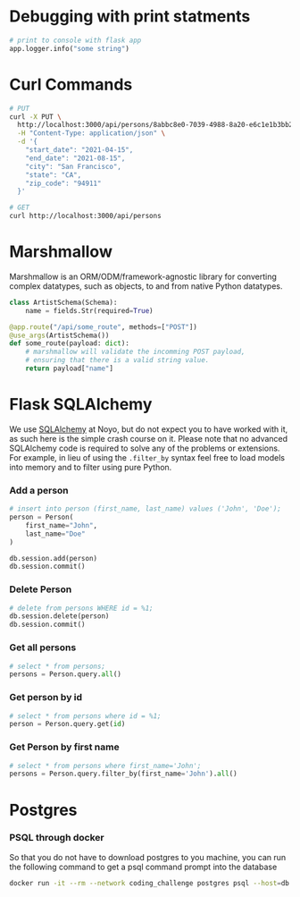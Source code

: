 # Debugging with print statments
```python
# print to console with flask app
app.logger.info("some string")
```

# Curl Commands
```sh
# PUT
curl -X PUT \
  http://localhost:3000/api/persons/8abbc8e0-7039-4988-8a20-e6c1e1b3bb2f/segment \
  -H "Content-Type: application/json" \
  -d '{
    "start_date": "2021-04-15",
    "end_date": "2021-08-15",
    "city": "San Francisco",
    "state": "CA",
    "zip_code": "94911"
  }'

# GET
curl http://localhost:3000/api/persons
```

# Marshmallow
Marshmallow is an ORM/ODM/framework-agnostic library for converting complex datatypes, such as objects, to and from native Python datatypes.

```python
class ArtistSchema(Schema):
    name = fields.Str(required=True)

@app.route("/api/some_route", methods=["POST"])
@use_args(ArtistSchema())
def some_route(payload: dict):
    # marshmallow will validate the incomming POST payload, 
    # ensuring that there is a valid string value.
    return payload["name"]
```

# Flask SQLAlchemy
We use [SQLAlchemy](https://www.sqlalchemy.org/) at Noyo, but do not expect you to have worked with it, as such here is the simple crash course on it. Please note that no advanced SQLAlchemy code is required to solve any of the problems or extensions. For example, in lieu of using the `.filter_by` syntax feel free to load models into memory and to filter using pure Python. 


### Add a person
```python
# insert into person (first_name, last_name) values ('John', 'Doe');
person = Person(
    first_name="John",
    last_name="Doe"
)

db.session.add(person)
db.session.commit()
```

### Delete Person
```python
# delete from persons WHERE id = %1;
db.session.delete(person)
db.session.commit()
```

### Get all persons
```python
# select * from persons;
persons = Person.query.all()
```

### Get person by id
```python
# select * from persons where id = %1;
person = Person.query.get(id)
```

### Get Person by first name
```python
# select * from persons where first_name='John';
persons = Person.query.filter_by(first_name='John').all()
```

# Postgres 

### PSQL through docker 
So that you do not have to download postgres to you machine, you can run the following command to get a psql command prompt into the database
```sh
docker run -it --rm --network coding_challenge postgres psql --host=db --port=5432 --username=noyo  --dbname=coding_challenge
```